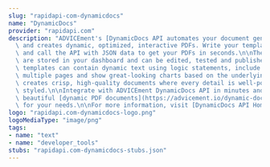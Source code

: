 ```yaml
---
slug: "rapidapi-com-dynamicdocs"
name: "DynamicDocs"
provider: "rapidapi.com"
description: "ADVICEment's [DynamicDocs API automates your document generation](https://advicement.io/dynamic-documents-api)\
  \ and creates dynamic, optimized, interactive PDFs. Write your templates in LaTeX\
  \ and call the API with JSON data to get your PDFs in seconds.\n\nThe template files\
  \ are stored in your dashboard and can be edited, tested and published online. Document\
  \ templates can contain dynamic text using logic statements, include tables stretching\
  \ multiple pages and show great-looking charts based on the underlying data. LaTeX\
  \ creates crisp, high-quality documents where every detail is well-positioned and\
  \ styled.\n\nIntegrate with ADVICEment DynamicDocs API in minutes and start creating\
  \ beautiful [dynamic PDF documents](https://advicement.io/dynamic-documents-api)\
  \ for your needs.\n\nFor more information, visit [DynamicDocs API Home page](https://advicement.io/dynamic-documents-api)."
logo: "rapidapi.com-dynamicdocs-logo.png"
logoMediaType: "image/png"
tags:
- name: "text"
- name: "developer_tools"
stubs: "rapidapi.com-dynamicdocs-stubs.json"
---
```

